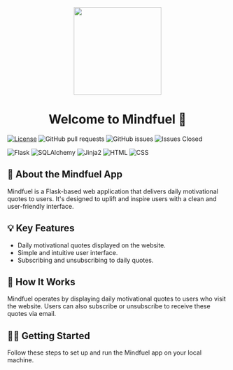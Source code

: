 <div align="center">
    <img src="mindfuel-logo.png" width="200px"/>
</div>

<h1 align="center">Welcome to Mindfuel 🌟</h1>
    
[![License](https://img.shields.io/github/license/your-username/mindfuel)](https://github.com/your-username/mindfuel)
![GitHub pull requests](https://img.shields.io/github/issues-pr/your-username/mindfuel)
![GitHub issues](https://img.shields.io/github/issues/your-username/mindfuel)
![Issues Closed](https://img.shields.io/github/issues-closed/your-username/mindfuel.svg)

![Flask](https://img.shields.io/badge/Flask-000000?style=for-the-badge&logo=flask&logoColor=white)
![SQLAlchemy](https://img.shields.io/badge/SQLAlchemy-FF4500?style=for-the-badge&logo=sqlalchemy&logoColor=white)
![Jinja2](https://img.shields.io/badge/Jinja2-663300?style=for-the-badge&logo=jinja&logoColor=white)
![HTML](https://img.shields.io/badge/HTML5-E34F26?style=for-the-badge&logo=html5&logoColor=white)
![CSS](https://img.shields.io/badge/CSS3-1572B6?style=for-the-badge&logo=css3&logoColor=white)

## 🚀 About the Mindfuel App
Mindfuel is a Flask-based web application that delivers daily motivational quotes to users. It's designed to uplift and inspire users with a clean and user-friendly interface.

## 💡 Key Features
- Daily motivational quotes displayed on the website.
- Simple and intuitive user interface.
- Subscribing and unsubscribing to daily quotes.

## 🌈 How It Works
Mindfuel operates by displaying daily motivational quotes to users who visit the website. Users can also subscribe or unsubscribe to receive these quotes via email.

## 🏃‍♂️ Getting Started
Follow these steps to set up and run the Mindfuel app on your local machine.
